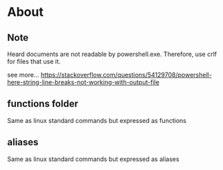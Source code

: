 # About

## Note

Heard documents are not readable by powershell.exe. Therefore, use crlf for
files that use it.

see more...
<https://stackoverflow.com/questions/54129708/powershell-here-string-line-breaks-not-working-with-output-file>

## functions folder

Same as linux standard commands but expressed as functions

## aliases

Same as linux standard commands but expressed as aliases
